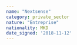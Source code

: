 ```yaml
---
name: "Nextsense"
category: private_sector
nature: "Entreprise"
nationality: MKD
date_signed: '2018-11-12'
---
```

    